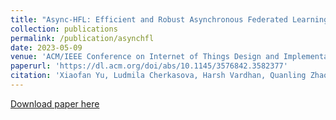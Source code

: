 ```yaml
---
title: "Async-HFL: Efficient and Robust Asynchronous Federated Learning in Hierarchical IoT Networks"
collection: publications
permalink: /publication/asynchfl
date: 2023-05-09
venue: 'ACM/IEEE Conference on Internet of Things Design and Implementation (IoTDI)'
paperurl: 'https://dl.acm.org/doi/abs/10.1145/3576842.3582377'
citation: 'Xiaofan Yu, Ludmila Cherkasova, Harsh Vardhan, Quanling Zhao, Emily Ekaireb, Xiyuan Zhang, Arya Mazumdar, Tajana Rosing, "Async-HFL: Efficient and Robust Asynchronous Federated Learning in Hierarchical IoT Networks" - ACM/IEEE Conference on Internet of Things Design and Implementation (IoTDI), 2023'
---
```


[Download paper here](https://quanlingzhao.github.io/website/files/asynchfl.pdf)